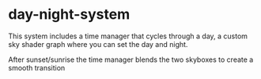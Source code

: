 # day-night-system

This system includes a time manager that cycles through a day, a custom sky shader graph where you can set the day and night. 

After sunset/sunrise the time manager blends the two skyboxes to create a smooth transition
